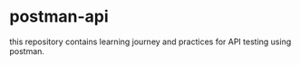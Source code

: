# postman-api
this repository contains learning journey and practices for API testing using postman.

